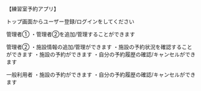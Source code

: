 【練習室予約アプリ】

トップ画面からユーザー登録/ログインをしてください

管理者①
・管理者②を追加/管理することができます

管理者②
・施設情報の追加/管理ができます
・施設の予約状況を確認することができます
・施設の予約ができます
・自分の予約履歴の確認/キャンセルができます

一般利用者
・施設の予約ができます
・自分の予約履歴の確認/キャンセルができます
